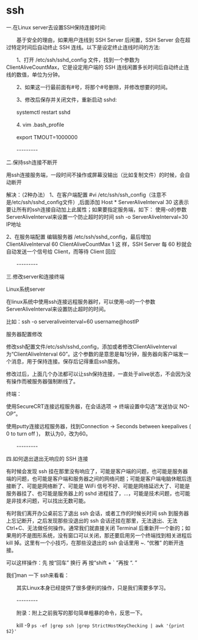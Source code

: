 # ssh

一.在Linux server去设置SSH保持连接时间:

　　基于安全的理由，如果用户连线到 SSH Server 后闲置，SSH Server 会在超过特定时间后自动终止 SSH 连线。以下是设定终止连线时间的方法:

　　1、打开 /etc/ssh/sshd_config 文件，找到一个参数为 ClientAliveCountMax，它是设定用户端的 SSH 连线闲置多长时间后自动终止连线的数值，单位为分钟。

　　2、如果这一行最前面有#号，将那个#号删除，并修改想要的时间。

　　3、修改后保存并关闭文件，重新启动 sshd:

　　systemctl restart sshd

　　4. vim .bash_profile

　　export TMOUT=1000000

　　---------

二.保持ssh连接不断开

用ssh连接服务端，一段时间不操作或屏幕没输出（比如复制文件）的时候，会自动断开

解决：（2种办法）
1、在客户端配置
#vi /etc/ssh/ssh_config（注意不是/etc/ssh/sshd_config文件）,后面添加
Host *
ServerAliveInterval 30
这表示要让所有的ssh连接自动加上此属性；如果要指定服务端，如下：
使用-o的参数ServerAliveInterval来设置一个防止超时的时间
ssh -o ServerAliveInterval=30 IP地址

2、在服务端配置
编辑服务器 /etc/ssh/sshd_config，最后增加
ClientAliveInterval 60
ClientAliveCountMax 1
这 样，SSH Server 每 60 秒就会自动发送一个信号给 Client，而等待 Client 回应

　　---------

三.修改server和连接终端

Linux系统server

在linux系统中使用ssh连接远程服务器时，可以使用-o的一个参数ServerAliveInterval来设置防止超时的时间。

比如：ssh -o serveraliveinterval=60 username@hostIP

服务器配置修改

修改ssh配置文件/etc/ssh/sshd_config，添加或者修改ClientAliveInterval为“ClientAliveInterval 60”。这个参数的是意思是每1分钟，服务器向客户端发一个消息，用于保持连接。保存后记得重启ssh服务。

修改过后，上面几个办法都可以让ssh保持连接，一直处于alive状态，不会因为没有操作而被服务器强制断线了。

 

终端：

使用SecureCRT连接远程服务器，在会话选项 -> 终端设置中勾选“发送协议 NO-OP”。

使用putty连接远程服务器，找到Connection -> Seconds between keepalives ( 0 to turn off )， 默认为0，改为60。



 

　　---------

 四.如何退出退出无响应的 SSH 连接

有时候会发现 ssh 挂在那里没有响应了，可能是客户端的问题，也可能是服务器端的问题，也可能是客户端和服务器之间的网络问题；可能是客户端电脑休眠后连接断了、可能是网络断了、可能是 WiFi 信号不好、可能是网络延迟大了、可能是服务器挂了、也可能是服务器上的 sshd 进程挂了，…，可能是技术问题，也可能是非技术问题，可以找出无数可能。

有时我们离开办公桌前忘了退出 ssh 会话，或者工作的时候长时间 ssh 到服务器上忘记断开，之后发现那些没退出的 ssh 会话还挂在那里，无法退出、无法 Ctrl+C、无法做任何操作。通常我们就直接关闭 Terminal 后重新开一个新的；如果用的不是图形系统，没有窗口可以关闭，那还要启用另一个终端找到相关进程后 kill 掉。这里有一个小技巧，在那些没退出的 ssh 会话里用 ~. “优雅” 的断开连接。

可以这样操作：先 按“回车” 换行 再 按“shift + ` ”再按 “. ”

我们man 一下 ssh来看看：



　　其实Linux本身已经提供了很多便利的操作，只是我们需要多学习。

　　---------

 　　附录：附上之前我写的那句简单粗暴的命令，反思一下。

　　kill -9 `ps -ef |grep ssh |grep StrictHostKeyChecking | awk '{print $2}'`